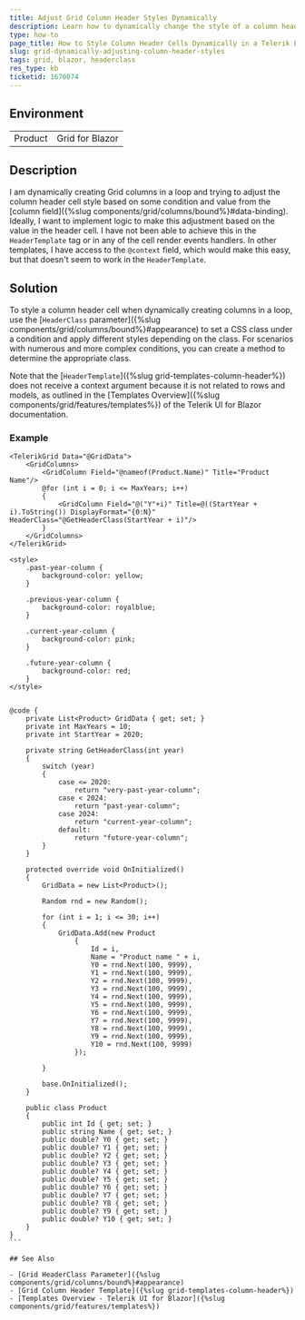 ```yaml
---
title: Adjust Grid Column Header Styles Dynamically
description: Learn how to dynamically change the style of a column header cell in a Telerik Blazor Grid based on condition.
type: how-to
page_title: How to Style Column Header Cells Dynamically in a Telerik Blazor Grid
slug: grid-dynamically-adjusting-column-header-styles
tags: grid, blazor, headerclass
res_type: kb
ticketid: 1670074
---
```


## Environment

<table>
    <tbody>
	    <tr>
	    	<td>Product</td>
	    	<td>Grid for Blazor</td>
	    </tr>
    </tbody>
</table>

## Description

I am dynamically creating Grid columns in a loop and trying to adjust the column header cell style based on some condition and value from the [column field]({%slug components/grid/columns/bound%}#data-binding). Ideally, I want to implement logic to make this adjustment based on the value in the header cell. I have not been able to achieve this in the `HeaderTemplate` tag or in any of the cell render events handlers. In other templates, I have access to the `@context` field, which would make this easy, but that doesn't seem to work in the `HeaderTemplate`.

## Solution

To style a column header cell when dynamically creating columns in a loop, use the [`HeaderClass` parameter]({%slug components/grid/columns/bound%}#appearance) to set a CSS class under a condition and apply different styles depending on the class. For scenarios with numerous and more complex conditions, you can create a method to determine the appropriate class.

Note that the [`HeaderTemplate`]({%slug grid-templates-column-header%}) does not receive a context argument because it is not related to rows and models, as outlined in the [Templates Overview]({%slug components/grid/features/templates%}) of the Telerik UI for Blazor documentation.

### Example

````CSHTML
<TelerikGrid Data="@GridData">
    <GridColumns>
        <GridColumn Field="@nameof(Product.Name)" Title="Product Name"/>
        @for (int i = 0; i <= MaxYears; i++)
        {
            <GridColumn Field="@("Y"+i)" Title=@((StartYear + i).ToString()) DisplayFormat="{0:N}" HeaderClass="@GetHeaderClass(StartYear + i)"/>
        }
    </GridColumns>
</TelerikGrid>

<style>
    .past-year-column {
        background-color: yellow;
    }

    .previous-year-column {
        background-color: royalblue;
    }

    .current-year-column {
        background-color: pink;
    }

    .future-year-column {
        background-color: red;
    }
</style>


@code {
    private List<Product> GridData { get; set; }
    private int MaxYears = 10;
    private int StartYear = 2020;

    private string GetHeaderClass(int year)
    {
        switch (year)
        {
            case <= 2020:
                return "very-past-year-column";
            case < 2024:
                return "past-year-column";
            case 2024:
                return "current-year-column";
            default:
                return "future-year-column";
        }
    }

    protected override void OnInitialized()
    {
        GridData = new List<Product>();

        Random rnd = new Random();

        for (int i = 1; i <= 30; i++)
        {
            GridData.Add(new Product
                {
                    Id = i,
                    Name = "Product name " + i,
                    Y0 = rnd.Next(100, 9999),
                    Y1 = rnd.Next(100, 9999),
                    Y2 = rnd.Next(100, 9999),
                    Y3 = rnd.Next(100, 9999),
                    Y4 = rnd.Next(100, 9999),
                    Y5 = rnd.Next(100, 9999),
                    Y6 = rnd.Next(100, 9999),
                    Y7 = rnd.Next(100, 9999),
                    Y8 = rnd.Next(100, 9999),
                    Y9 = rnd.Next(100, 9999),
                    Y10 = rnd.Next(100, 9999)
                });

        }

        base.OnInitialized();
    }

    public class Product
    {
        public int Id { get; set; }
        public string Name { get; set; }
        public double? Y0 { get; set; }
        public double? Y1 { get; set; }
        public double? Y2 { get; set; }
        public double? Y3 { get; set; }
        public double? Y4 { get; set; }
        public double? Y5 { get; set; }
        public double? Y6 { get; set; }
        public double? Y7 { get; set; }
        public double? Y8 { get; set; }
        public double? Y9 { get; set; }
        public double? Y10 { get; set; }
    }
}
```

## See Also

- [Grid HeaderClass Parameter]({%slug components/grid/columns/bound%}#appearance)
- [Grid Column Header Template]({%slug grid-templates-column-header%})
- [Templates Overview - Telerik UI for Blazor]({%slug components/grid/features/templates%})
